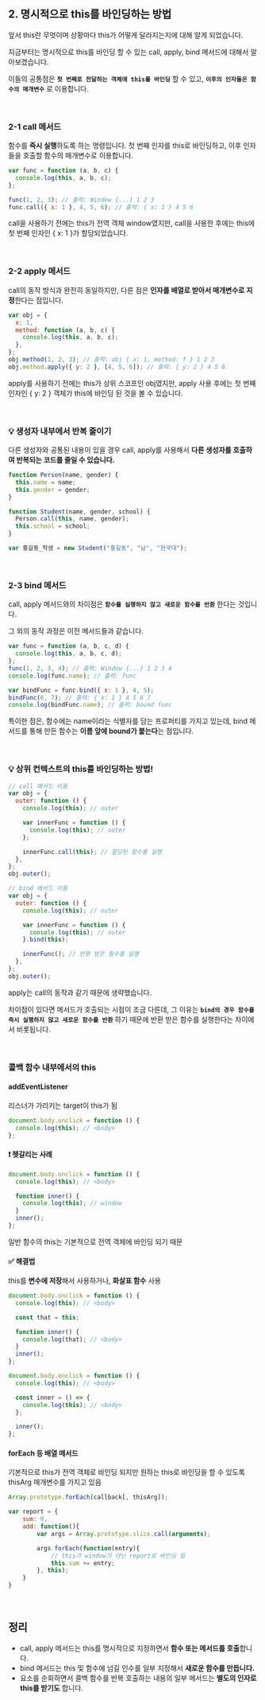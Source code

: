 ## 2. 명시적으로 this를 바인딩하는 방법

앞서 this란 무엇이며 상황마다 this가 어떻게 달라지는지에 대해 알게 되었습니다.

지금부터는 명시적으로 this를 바인딩 할 수 있는 call, apply, bind 메서드에 대해서 알아보겠습니다.

이들의 공통점은 **`첫 번째로 전달하는 객체에 this를 바인딩`** 할 수 있고, **`이후의 인자들은 함수의 매개변수`** 로 이용합니다.

<br />

### 2-1 call 메서드

함수를 **즉시 실행**하도록 하는 명령입니다.
첫 번째 인자를 this로 바인딩하고, 이후 인자들을 호출할 함수의 매개변수로 이용합니다.

```javascript
var func = function (a, b, c) {
  console.log(this, a, b, c);
};

func(1, 2, 3); // 출력: Window {...} 1 2 3
func.call({ x: 1 }, 4, 5, 6); // 출력: { x: 1 } 4 5 6
```

call을 사용하기 전에는 this가 전역 객체 window였지만,
call을 사용한 후에는 this에 첫 번째 인자인 { x: 1 }가 할당되었습니다.

<br />

### 2-2 apply 메서드

call의 동작 방식과 완전히 동일하지만, 다른 점은 **인자를 배열로 받아서 매개변수로 지정**한다는 점입니다.

```javascript
var obj = {
  x: 1,
  method: function (a, b, c) {
    console.log(this, a, b, c);
  },
};
obj.method(1, 2, 3); // 출력: obj { x: 1, method: f } 1 2 3
obj.method.apply({ y: 2 }, [4, 5, 6]); // 출력: { y: 2 } 4 5 6
```

apply를 사용하기 전에는 this가 상위 스코프인 obj였지만, apply 사용 후에는 첫 번째 인자인 { y: 2 } 객체가 this에 바인딩 된 것을 볼 수 있습니다.

<br />

### 💡 생성자 내부에서 반복 줄이기

다른 생성자와 공통된 내용이 있을 경우 call, apply를 사용해서 **다른 생성자를 호출하여 반복되는 코드를 줄일 수 있습니다.**

```javascript
function Person(name, gender) {
  this.name = name;
  this.gender = gender;
}

function Student(name, gender, school) {
  Person.call(this, name, gender);
  this.school = school;
}

var 홍길동_학생 = new Student("홍길동", "남", "한국대");
```

<br />

### 2-3 bind 메서드

call, apply 메서드와의 차이점은 **`함수를 실행하지 않고 새로운 함수를 반환`** 한다는 것입니다.

그 외의 동작 과정은 이전 메서드들과 같습니다.

```javascript
var func = function (a, b, c, d) {
  console.log(this, a, b, c, d);
};
func(1, 2, 3, 4); // 출력: Window {...} 1 2 3 4
console.log(func.name); // 출력: func

var bindFunc = func.bind({ x: 1 }, 4, 5);
bindFunc(6, 7); // 출력: { x: 1 } 4 5 6 7
console.log(bindFunc.name); // 출력: bound func
```

특이한 점은, 함수에는 name이라는 식별자를 담는 프로퍼티를 가지고 있는데, bind 메서드를 통해 만든 함수는 **이름 앞에 bound가 붙는다**는 점입니다.

<br />

### 💡 상위 컨텍스트의 this를 바인딩하는 방법!

```javascript
// call 메서드 이용
var obj = {
  outer: function () {
    console.log(this); // outer

    var innerFunc = function () {
      console.log(this); // outer
    };

    innerFunc.call(this); // 할당된 함수를 실행
  },
};
obj.outer();
```

```javascript
// bind 메서드 이용
var obj = {
  outer: function () {
    console.log(this); // outer

    var innerFunc = function () {
      console.log(this); // outer
    }.bind(this);

    innerFunc(); // 반환 받은 함수를 실행
  },
};
obj.outer();
```

apply는 call의 동작과 같기 때문에 생략했습니다.

차이점이 있다면 메서드가 호출되는 시점이 조금 다른데, 그 이유는 **`bind의 경우 함수를 즉시 실행하지 않고 새로운 함수를 반환`** 하기 때문에 반환 받은 함수를 실행한다는 차이에서 비롯됩니다.

<br />

### 콜백 함수 내부에서의 this

#### addEventListener

리스너가 가리키는 target이 this가 됨

```javascript
document.body.onclick = function () {
  console.log(this); // <body>
};
```

#### ❗️ 헷갈리는 사례

```javascript
document.body.onclick = function () {
  console.log(this); // <body>

  function inner() {
    console.log(this); // window
  }
  inner();
};
```

일반 함수의 this는 기본적으로 전역 객체에 바인딩 되기 때문

#### ✅ 해결법

this를 **변수에 저장**해서 사용하거나, **화살표 함수** 사용

```javascript
document.body.onclick = function () {
  console.log(this); // <body>

  const that = this;

  function inner() {
    console.log(that); // <body>
  }
  inner();
};

document.body.onclick = function () {
  console.log(this); // <body>

  const inner = () => {
    console.log(this); // <body>
  };

  inner();
};
```

#### forEach 등 배열 메서드

기본적으로 this가 전역 객체로 바인딩 되지만 원하는 this로 바인딩을 할 수 있도록 thisArg 매개변수를 가지고 있음

```javascript
Array.prototype.forEach(callback[, thisArg]);

var report = {
    sum: 0,
    add: function(){
        var args = Array.prototype.slice.call(arguments);

        args.forEach(function(entry){
            // this가 window가 아닌 report로 바인딩 됨
            this.sum += entry;
        }, this);
    }
}

```

<br />

## 정리

- call, apply 메서드는 this를 명시적으로 지정하면서 **함수 또는 메서드를 호출**합니다.
- bind 메서드는 this 및 함수에 넘길 인수를 일부 지정해서 **새로운 함수를 만듭니다.**
- 요소를 순회하면서 콜백 함수를 반복 호출하는 내용의 일부 메서드는 **별도의 인자로 this를 받기도** 합니다.
